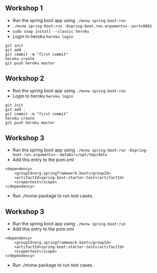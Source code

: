 ## Workshop 1

- Run the spring boot app using `./mvnw spring-boot:run`
- `./mvnw spring-boot:run -Dspring-boot.run.arguments=--port=8081`
- `sudo snap install --classic heroku`
- Login to heroku `heroku login`

```
git init
git add .
git commit -m "first commit"
heroku create
git push heroku master
```

## Workshop 2

- Run the spring boot app using `./mvnw spring-boot:run`
- Login to heroku `heroku login`

```
git init
git add .
git commit -m "first commit"
heroku create
git push heroku master
```

## Workshop 3

- Run the spring boot app using `./mvnw spring-boot:run -Dspring-boot.run.arguments=--dataDir=/opt/tmp/data`
- Add this entry to the pom.xml

```
<dependency>
	<groupId>org.springframework.boot</groupId>
	<artifactId>spring-boot-starter-test</artifactId>
	<scope>test</scope>
</dependency>
```

- Run ./mvnw package to run test cases.

## Workshop 3

- Run the spring boot app using `./mvnw spring-boot:run`
- Add this entry to the pom.xml

```
<dependency>
	<groupId>org.springframework.boot</groupId>
	<artifactId>spring-boot-starter-test</artifactId>
	<scope>test</scope>
</dependency>
```

- Run ./mvnw package to run test cases.
